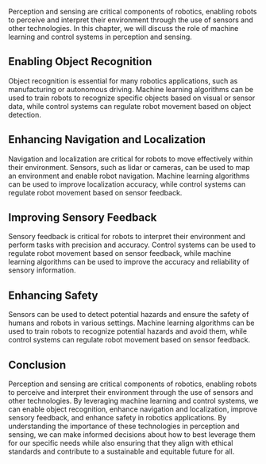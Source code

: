
Perception and sensing are critical components of robotics, enabling robots to perceive and interpret their environment through the use of sensors and other technologies. In this chapter, we will discuss the role of machine learning and control systems in perception and sensing.

Enabling Object Recognition
---------------------------

Object recognition is essential for many robotics applications, such as manufacturing or autonomous driving. Machine learning algorithms can be used to train robots to recognize specific objects based on visual or sensor data, while control systems can regulate robot movement based on object detection.

Enhancing Navigation and Localization
-------------------------------------

Navigation and localization are critical for robots to move effectively within their environment. Sensors, such as lidar or cameras, can be used to map an environment and enable robot navigation. Machine learning algorithms can be used to improve localization accuracy, while control systems can regulate robot movement based on sensor feedback.

Improving Sensory Feedback
--------------------------

Sensory feedback is critical for robots to interpret their environment and perform tasks with precision and accuracy. Control systems can be used to regulate robot movement based on sensor feedback, while machine learning algorithms can be used to improve the accuracy and reliability of sensory information.

Enhancing Safety
----------------

Sensors can be used to detect potential hazards and ensure the safety of humans and robots in various settings. Machine learning algorithms can be used to train robots to recognize potential hazards and avoid them, while control systems can regulate robot movement based on sensor feedback.

Conclusion
----------

Perception and sensing are critical components of robotics, enabling robots to perceive and interpret their environment through the use of sensors and other technologies. By leveraging machine learning and control systems, we can enable object recognition, enhance navigation and localization, improve sensory feedback, and enhance safety in robotics applications. By understanding the importance of these technologies in perception and sensing, we can make informed decisions about how to best leverage them for our specific needs while also ensuring that they align with ethical standards and contribute to a sustainable and equitable future for all.
